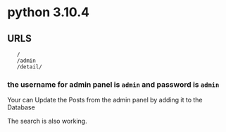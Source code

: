 # python 3.10.4

## URLS
 ```
    /
    /admin
    /detail/    
 ```

### the username for admin panel is ```admin``` and password is ```admin```

Your can Update the Posts from the admin panel by adding it to the Database

The search is also working.